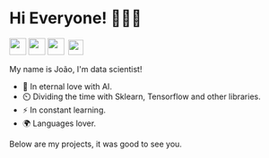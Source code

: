 # Hi Everyone! 👨🏽‍💻

<a href="https://github.com/lejoaoconte" target="_blank"><img width="30px" src="https://lejoaoconte.github.io/imagens/github.png"></a>
<a href="https://linkedin.com/in/lejoaoconte" target="_blank"><img width="30px" src="https://lejoaoconte.github.io/imagens/linkedin.png"></a>
<a href="https://instagram.com/lejoaoconte" target="_blank"><img width="30px" src="https://lejoaoconte.github.io/imagens/instagram.png"></a>
<a href="https://medium.com/@lejoaoconte" target="_blank"><img style="margin-top: 3px; margin-left: 3px;" width="27px" src="https://lejoaoconte.github.io/imagens/medium.png"></a>

My name is João, I'm data scientist!

* 💜 In eternal love with AI.
* ⏲️ Dividing the time with Sklearn, Tensorflow and other libraries.
* ⚡ In constant learning.
* 🌍 Languages lover.

Below are my projects, it was good to see you.
